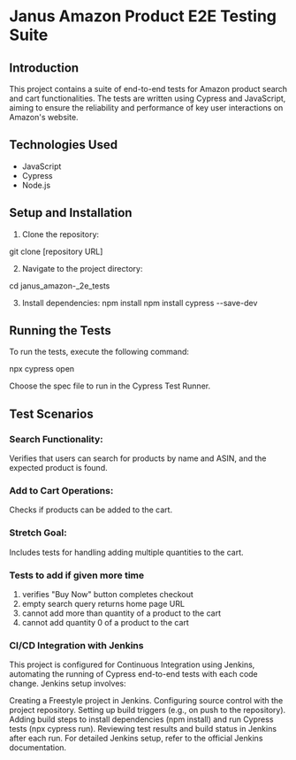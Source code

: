 # Janus Amazon Product E2E Testing Suite

## Introduction
This project contains a suite of end-to-end tests for Amazon product search and cart functionalities. The tests are written using Cypress and JavaScript, aiming to ensure the reliability and performance of key user interactions on Amazon's website.

## Technologies Used
- JavaScript
- Cypress
- Node.js

## Setup and Installation
1. Clone the repository:

git clone [repository URL]

2. Navigate to the project directory:

cd janus_amazon-_2e_tests

3. Install dependencies:
npm install
npm install cypress --save-dev

## Running the Tests
To run the tests, execute the following command:

npx cypress open

Choose the spec file to run in the Cypress Test Runner.

## Test Scenarios
### Search Functionality: 
Verifies that users can search for products by name and ASIN, and the expected product is found.
### Add to Cart Operations: 
Checks if products can be added to the cart.
### Stretch Goal: 
Includes tests for handling adding multiple quantities to the cart.

### Tests to add if given more time
1. verifies "Buy Now" button completes checkout
2. empty search query returns home page URL
3. cannot add more than quantity of a product to the cart
4. cannot add quantity 0 of a product to the cart

### CI/CD Integration with Jenkins
This project is configured for Continuous Integration using Jenkins, automating the running of Cypress end-to-end tests with each code change. Jenkins setup involves:

Creating a Freestyle project in Jenkins.
Configuring source control with the project repository.
Setting up build triggers (e.g., on push to the repository).
Adding build steps to install dependencies (npm install) and run Cypress tests (npx cypress run).
Reviewing test results and build status in Jenkins after each run.
For detailed Jenkins setup, refer to the official Jenkins documentation.


